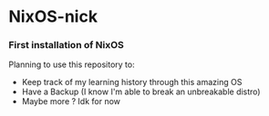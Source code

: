 # NixOS-nick

### First installation of NixOS 

Planning to use this repository to:
- Keep track of my learning history through this amazing OS
- Have a Backup (I know I'm able to break an unbreakable distro)
- Maybe more ? Idk for now
